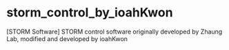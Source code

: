 # storm_control_by_ioahKwon
[STORM Software] STORM control software originally developed by Zhaung Lab, modified and developed by ioahKwon
